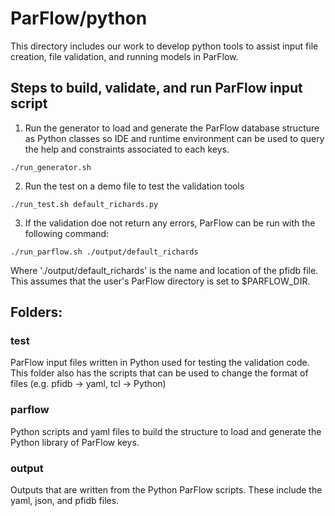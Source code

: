# ParFlow/python

This directory includes our work to develop python tools to assist input file
creation, file validation, and running models in ParFlow.

## Steps to build, validate, and run ParFlow input script

1. Run the generator to load and generate the ParFlow
database structure as Python classes so IDE and runtime environment can
be used to query the help and constraints associated to each keys.
```
./run_generator.sh
```
2. Run the test on a demo file to test the validation tools
```
./run_test.sh default_richards.py
```
3. If the validation doe not return any errors, ParFlow can be run with the following command:
```
./run_parflow.sh ./output/default_richards
```
Where './output/default_richards' is the name and location of the pfidb file. This assumes that the user's ParFlow
directory is set to $PARFLOW_DIR. 

## Folders:

### test

ParFlow input files written in Python used for testing the validation code. This folder also has the scripts that can be
used to change the format of files (e.g. pfidb -> yaml, tcl -> Python)

### parflow

Python scripts and yaml files to build the structure to load and generate the Python library of ParFlow keys.

### output

Outputs that are written from the Python ParFlow scripts. These include the yaml, json, and pfidb files.
